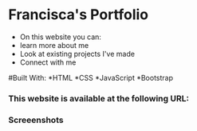 # Francisca's Portfolio

* On this website you can:
* learn more about me
* Look at existing projects I've made
* Connect with me

#Built With:
*HTML
*CSS
*JavaScript
*Bootstrap

### This website is available at the following URL:

### Screeenshots



